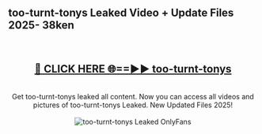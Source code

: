 <h2>too-turnt-tonys Leaked Video + Update Files 2025- 38ken</h2>
<br>
<div align="center">
<h2><a href="https://libra.edu.pl?too-turnt-tonys" rel="nofollow">🔴 CLICK HERE 🌐==►► too-turnt-tonys</a></h2>
<br>
Get too-turnt-tonys leaked all content. Now you can access all videos and pictures of too-turnt-tonys Leaked. New Updated Files 2025!
<br>
<br>
<a href="https://libra.edu.pl?too-turnt-tonys" rel="nofollow" data-target="animated-image.originalLink"><img src="https://i.ibb.co.com/WyWwxjT/player-gif2.gif" alt="too-turnt-tonys Leaked OnlyFans" style="max-width: 100%; display: inline-block;" data-target="animated-image.originalImage"></a>
</div>
<br>